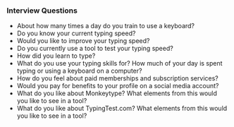 ### Interview Questions

- About how many times a day do you train to use a keyboard?
- Do you know your current typing speed?
- Would you like to improve your typing speed?
- Do you currently use a tool to test your typing speed?
- How did you learn to type?
- What do you use your typing skills for? How much of your day is spent typing or using a keyboard on a computer?
- How do you feel about paid memberships and subscription services?
- Would you pay for benefits to your profile on a social media account?
- What do you like about Monkeytype? What elements from this would you like to see in a tool?
- What do you like about TypingTest.com? What elements from this would you like to see in a tool?
